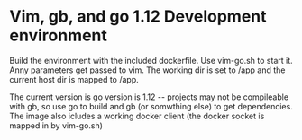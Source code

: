# Vim, gb, and go 1.12 Development environment

Build the environment with the included dockerfile. Use vim-go.sh to start it. Anny parameters get passed
to vim. The working dir is set to /app and the current host dir is mapped to /app.

The current version is go version is 1.12 -- projects  may not be compileable with gb, so use go to build and gb (or somwthing else)
to get dependencies. The image also icludes a working docker client (the docker socket is mapped in by vim-go.sh)

